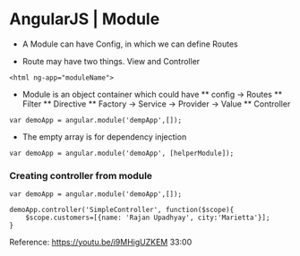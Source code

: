 # AngularJS | Module

* A Module can have Config, in which we can define Routes

* Route may have two things. View and Controller

```
<html ng-app="moduleName">
```

* Module is an object container which could have
	** config -> Routes
	** Filter
	** Directive
	** Factory -> Service -> Provider -> Value
	** Controller
	
```
var demoApp = angular.module('dempApp',[]);
```

* The empty array is for dependency injection

```
var demoApp = angular.module('demoApp', [helperModule]);
```

### Creating controller from module
```
var demoApp = angular.module('demoApp',[]);

demoApp.controller('SimpleController', function($scope){
	$scope.customers=[{name: 'Rajan Upadhyay', city:'Marietta'}];
}
```

Reference:
https://youtu.be/i9MHigUZKEM  33:00



